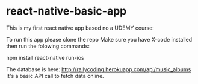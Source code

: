# react-native-basic-app
This is my first react native app based no a UDEMY course:

To run this app please clone the repo
Make sure you have X-code installed then run the folowing commands: 

npm install
react-native run-ios

The database is here: http://rallycoding.herokuapp.com/api/music_albums
It's a basic API call to fetch data online.
